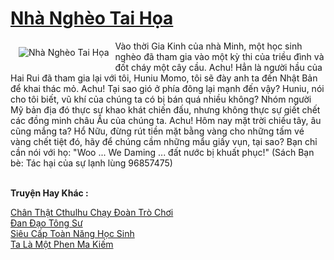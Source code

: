 <a href="https://truyenwiki.net/nha-ngheo-tai-hoa.35940/" title="Nhà Nghèo Tai Họa"><h1>Nhà Nghèo Tai Họa</h1></a><div style="display:table"><img align="right" style="float: left; padding: 10px;" src="https://truyenwiki.net/a/img/str/src/35940.jpg" alt="Nhà Nghèo Tai Họa">Vào thời Gia Kinh của nhà Minh, một học sinh nghèo đã tham gia vào một kỳ thi của triều đình và đốt cháy một cây cầu. Achu! Hẳn là người hầu của Hai Rui đã tham gia lại với tôi, Huniu Momo, tôi sẽ đày anh ta đến Nhật Bản để khai thác mỏ. Achu! Tại sao gió ở phía đông lại mạnh đến vậy? Huniu, nói cho tôi biết, vũ khí của chúng ta có bị bán quá nhiều không? Nhóm người Mỹ bản địa đó thực sự khao khát chiến đấu, nhưng không thực sự giết chết các đồng minh châu Âu của chúng ta. Achu! Hôm nay mặt trời chiếu tây, âu cũng mắng ta? Hổ Nữu, đừng rút tiền mặt bằng vàng cho những tấm vé vàng chết tiệt đó, hãy để chúng cầm những mẩu giấy vụn, tại sao? Bạn chỉ cần nói với họ: "Woo ... We Daming ... đất nước bị khuất phục!" (Sách Bạn bè: Tác hại của sự lạnh lùng 96857475)</div><p><br><b>Truyện Hay Khác :</b></p><a href="https://truyenwiki.net/chan-that-cthulhu-chay-doan-tro-choi.36726/" alt="Chân Thật Cthulhu Chạy Đoàn Trò Chơi">Chân Thật Cthulhu Chạy Đoàn Trò Chơi</a><br/><a href="https://sangtacviet.wordpress.com/2020/10/22/dan-dao-tong-su/" alt="Đan Đạo Tông Sư">Đan Đạo Tông Sư</a><br/><a href="https://github.com/nownovels/wikidich/tree/master/truyenhay/36432" alt="Siêu Cấp Toàn Năng Học Sinh">Siêu Cấp Toàn Năng Học Sinh</a><br/><a href="https://sangtacviet.wordpress.com/2020/10/22/ta-la-mot-phen-ma-kiem/" alt="Ta Là Một Phen Ma Kiếm">Ta Là Một Phen Ma Kiếm</a><br/>